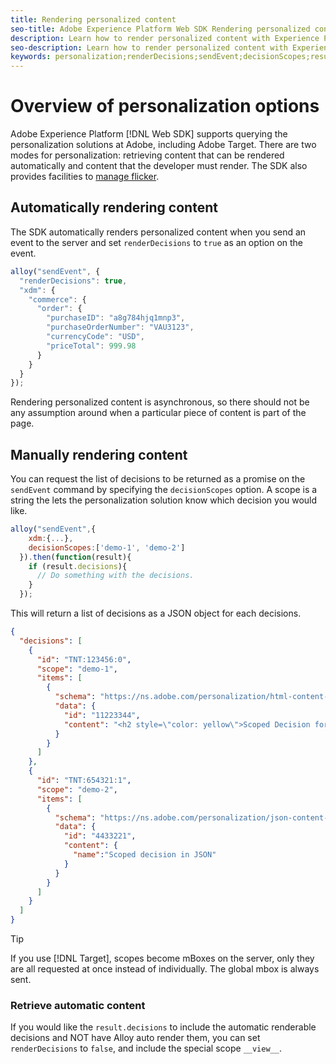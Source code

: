 ```yaml
---
title: Rendering personalized content
seo-title: Adobe Experience Platform Web SDK Rendering personalized content
description: Learn how to render personalized content with Experience Platform Web SDK
seo-description: Learn how to render personalized content with Experience Platform Web SDK
keywords: personalization;renderDecisions;sendEvent;decisionScopes;result.decisions;
---
```


# Overview of personalization options

Adobe Experience Platform [!DNL Web SDK] supports querying the personalization solutions at Adobe, including Adobe Target. There are two modes for personalization: retrieving content that can be rendered automatically and content that the developer must render. The SDK also provides facilities to [manage flicker](../personalization/manage-flicker.md).

## Automatically rendering content

The SDK automatically renders personalized content when you send an event to the server and set `renderDecisions` to `true` as an option on the event.

```javascript
alloy("sendEvent", {
  "renderDecisions": true,
  "xdm": {
    "commerce": {
      "order": {
        "purchaseID": "a8g784hjq1mnp3",
        "purchaseOrderNumber": "VAU3123",
        "currencyCode": "USD",
        "priceTotal": 999.98
      }
    }
  }
});
```

Rendering personalized content is asynchronous, so there should not be any assumption around when a particular piece of content is part of the page.

## Manually rendering content

You can request the list of decisions to be returned as a promise on the `sendEvent` command by specifying the `decisionScopes` option. A scope is a string the lets the personalization solution know which decision you would like.

```javascript
alloy("sendEvent",{
    xdm:{...},
    decisionScopes:['demo-1', 'demo-2']
  }).then(function(result){
    if (result.decisions){
      // Do something with the decisions.
    }
  });
```

This will return a list of decisions as a JSON object for each decisions.

```json
{
  "decisions": [
    {
      "id": "TNT:123456:0",
      "scope": "demo-1",
      "items": [
        {
          "schema": "https://ns.adobe.com/personalization/html-content-item",
          "data": {
            "id": "11223344",
            "content": "<h2 style=\"color: yellow\">Scoped Decision for location \"alloy-location-1\"</h2>"
          }
        }
      ]
    },
    {
      "id": "TNT:654321:1",
      "scope": "demo-2",
      "items": [
        {
          "schema": "https://ns.adobe.com/personalization/json-content-item",
          "data": {
            "id": "4433221",
            "content": {
              "name":"Scoped decision in JSON"
            }
          }
        }
      ]
    }
  ]
}
```

>[!TIP]
>
> If you use [!DNL Target], scopes become mBoxes on the server, only they are all requested at once instead of individually. The global mbox is always sent.

### Retrieve automatic content

If you would like the `result.decisions` to include the automatic renderable decisions and NOT have Alloy auto render them, you can set `renderDecisions` to `false`, and include the special scope `__view__`.
